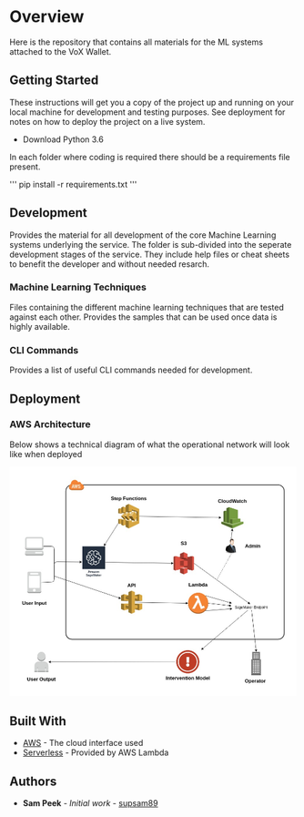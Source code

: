 # Overview

Here is the repository that contains all materials for the ML systems attached to the VoX Wallet.

## Getting Started

These instructions will get you a copy of the project up and running on your local machine for development and testing purposes. See deployment for notes on how to deploy the project on a live system.

- Download Python 3.6

In each folder where coding is required there should be a requirements file present.

'''
pip install -r requirements.txt
'''

## Development

Provides the material for all development of the core Machine Learning systems underlying the service. The folder is sub-divided into the seperate development stages of the service. They include help files or cheat sheets to benefit the developer and without needed resarch.

### Machine Learning Techniques

Files containing the different machine learning techniques that are tested against each other. Provides the samples that can be used once data is highly available.

### CLI Commands

Provides a list of useful CLI commands needed for development. 

## Deployment

### AWS Architecture

Below shows a technical diagram of what the operational network will look like when deployed

![ML Framework](ML-Framework.jpg)

## Built With

* [AWS](https://aws.amazon.com/) - The cloud interface used
* [Serverless](https://serverless.com/) - Provided by AWS Lambda

## Authors

* **Sam Peek** - *Initial work* - [supsam89](https://github.com/supsam89)